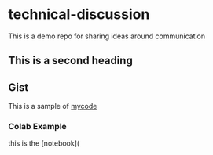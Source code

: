# technical-discussion
This is a demo repo for sharing ideas around communication

## This is a second heading

## Gist
This is a sample of [mycode](https://gist.github.com/Kelvin0113/416e431e77813a566db0111e5e54b4ce)

### Colab Example
this is the [notebook](
